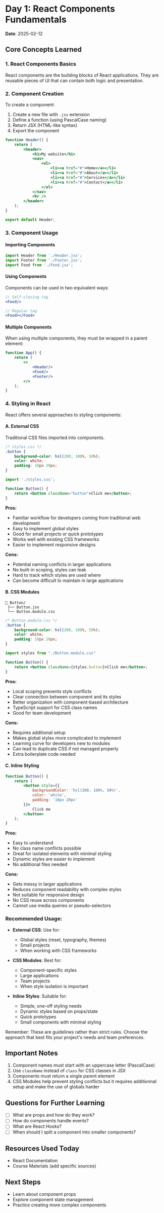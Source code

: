 # Day 1: React Components Fundamentals
**Date**: 2025-02-12

## Core Concepts Learned

### 1. React Components Basics
React components are the building blocks of React applications. They are reusable pieces of UI that can contain both logic and presentation.

### 2. Component Creation
To create a component:
1. Create a new file with `.jsx` extension
2. Define a function (using PascalCase naming)
3. Return JSX (HTML-like syntax)
4. Export the component

```jsx
function Header() {
    return (
        <header>
            <h1>My website</h1>
            <nav>
                <ul>
                    <li><a href="#">Home</a></li>
                    <li><a href="#">About</a></li>
                    <li><a href="#">Services</a></li>
                    <li><a href="#">Contact</a></li>
                </ul>
            </nav>
            <hr />
        </header>
    );
}

export default Header;
```

### 3. Component Usage
#### Importing Components
```jsx
import Header from './Header.jsx';
import Footer from './Footer.jsx';
import Food from './Food.jsx';
```

#### Using Components
Components can be used in two equivalent ways:
```jsx
// Self-closing tag
<Food/>

// Regular tag
<Food></Food>
```

#### Multiple Components
When using multiple components, they must be wrapped in a parent element:
```jsx
function App() {
    return (
        <>
            <Header/>
            <Food/>
            <Footer/>
        </>
    );
}
```

### 4. Styling in React

React offers several approaches to styling components:

#### A. External CSS
Traditional CSS files imported into components.

```css
/* styles.css */
.button {
    background-color: hsl(200, 100%, 50%);
    color: white;
    padding: 10px 20px;
}
```

```jsx
import './styles.css';

function Button() {
    return <button className="button">Click me</button>;
}
```

**Pros:**
- Familiar workflow for developers coming from traditional web development
- Easy to implement global styles
- Good for small projects or quick prototypes
- Works well with existing CSS frameworks
- Easier to implement responsive designs

**Cons:**
- Potential naming conflicts in larger applications
- No built-in scoping, styles can leak
- Hard to track which styles are used where
- Can become difficult to maintain in large applications

#### B. CSS Modules
```
📂 Button/
 ├── Button.jsx
 └── Button.module.css
```

```css
/* Button.module.css */
.button {
    background-color: hsl(200, 100%, 50%);
    color: white;
    padding: 10px 20px;
}
```

```jsx
import styles from "./Button.module.css"

function Button() {
    return <button className={styles.button}>Click me</button>;
}
```

**Pros:**
- Local scoping prevents style conflicts
- Clear connection between component and its styles
- Better organization with component-based architecture
- TypeScript support for CSS class names
- Good for team development

**Cons:**
- Requires additional setup
- Makes global styles more complicated to implement
- Learning curve for developers new to modules
- Can lead to duplicate CSS if not managed properly
- Extra boilerplate code needed

#### C. Inline Styling
```jsx
function Button() {
    return (
        <button style={{
            backgroundColor: 'hsl(200, 100%, 50%)',
            color: 'white',
            padding: '10px 20px'
        }}>
            Click me
        </button>
    );
}
```

**Pros:**
- Easy to understand
- No class name conflicts possible
- Great for isolated elements with minimal styling
- Dynamic styles are easier to implement
- No additional files needed

**Cons:**
- Gets messy in larger applications
- Reduces component readability with complex styles
- Not suitable for responsive design
- No CSS reuse across components
- Cannot use media queries or pseudo-selectors

### Recommended Usage:
- **External CSS**: Use for:
  - Global styles (reset, typography, themes)
  - Small projects
  - When working with CSS frameworks
  
- **CSS Modules**: Best for:
  - Component-specific styles
  - Large applications
  - Team projects
  - When style isolation is important
  
- **Inline Styles**: Suitable for:
  - Simple, one-off styling needs
  - Dynamic styles based on props/state
  - Quick prototypes
  - Small components with minimal styling

Remember: These are guidelines rather than strict rules. Choose the approach that best fits your project's needs and team preferences.

## Important Notes
1. Component names must start with an uppercase letter (PascalCase)
2. Use `className` instead of `class` for CSS classes in JSX
3. Components must return a single parent element
4. CSS Modules help prevent styling conflicts but it requires additionnal setup and make the use of globals harder

## Questions for Further Learning
- [ ] What are props and how do they work?
- [ ] How do components handle events?
- [ ] What are React Hooks?
- [ ] When should I split a component into smaller components?

## Resources Used Today
- React Documentation
- Course Materials (add specific sources)

## Next Steps
- Learn about component props
- Explore component state management
- Practice creating more complex components